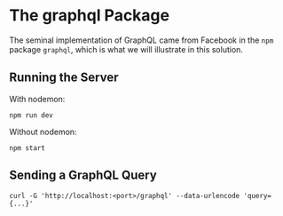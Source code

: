 # The graphql Package

The seminal implementation of GraphQL came from Facebook in the `npm` package `graphql`, which is what we will illustrate in this solution.

## Running the Server

With nodemon: 
```
npm run dev
```

Without nodemon: 

```
npm start
```

## Sending a GraphQL Query

```
curl -G 'http://localhost:<port>/graphql' --data-urlencode 'query={...}'
```
